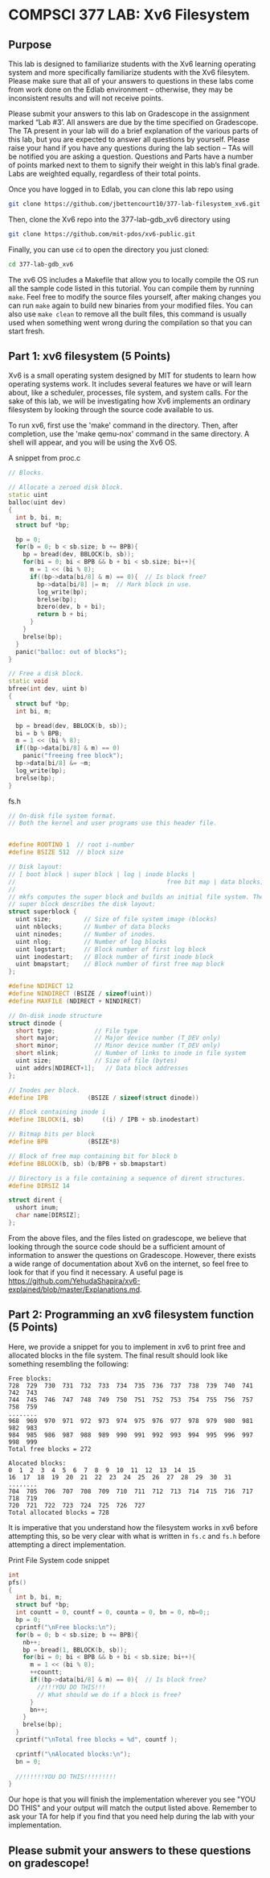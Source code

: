 # COMPSCI 377 LAB: Xv6 Filesystem

## Purpose

This lab is designed to familiarize students with the Xv6 learning operating system and more specifically familiarize students with the Xv6 filesytem. Please make sure that all of your answers to questions in these labs come from work done on the Edlab environment – otherwise, they may be inconsistent results and will not receive points.

Please submit your answers to this lab on Gradescope in the assignment marked “Lab #3’. All answers are due by the time specified on Gradescope. The TA present in your lab will do a brief explanation of the various parts of this lab, but you are expected to answer all questions by yourself. Please raise your hand if you have any questions during the lab section – TAs will be notified you are asking a question. Questions and Parts have a number of points marked next to them to signify their weight in this lab’s final grade. Labs are weighted equally, regardless of their total points.

Once you have logged in to Edlab, you can clone this lab repo using

```bash
git clone https://github.com/jbettencourt10/377-lab-filesystem_xv6.git
```

Then, clone the Xv6 repo into the 377-lab-gdb_xv6 directory using

```bash
git clone https://github.com/mit-pdos/xv6-public.git
```

Finally, you can use `cd` to open the directory you just cloned:

```bash
cd 377-lab-gdb_xv6
```

The xv6 OS includes a Makefile that allow you to locally compile the OS run all the sample code listed in this tutorial. You can compile them by running `make`. Feel free to modify the source files yourself, after making changes you can run `make` again to build new binaries from your modified files. You can also use `make clean` to remove all the built files, this command is usually used when something went wrong during the compilation so that you can start fresh.

## Part 1: xv6 filesystem (5 Points)

Xv6 is a small operating system designed by MIT for students to learn how operating systems work. It includes several features we have or will learn about, like a scheduler, processes, file system, and system calls. For the sake of this lab, we will be investigating how Xv6 implements an ordinary filesystem by looking through the source code available to us.

To run xv6, first use the 'make' command in the directory. Then, after completion, use the 'make qemu-nox' command in the same directory. A shell will appear, and you will be using the Xv6 OS.


A snippet from proc.c
```c++
// Blocks.

// Allocate a zeroed disk block.
static uint
balloc(uint dev)
{
  int b, bi, m;
  struct buf *bp;

  bp = 0;
  for(b = 0; b < sb.size; b += BPB){
    bp = bread(dev, BBLOCK(b, sb));
    for(bi = 0; bi < BPB && b + bi < sb.size; bi++){
      m = 1 << (bi % 8);
      if((bp->data[bi/8] & m) == 0){  // Is block free?
        bp->data[bi/8] |= m;  // Mark block in use.
        log_write(bp);
        brelse(bp);
        bzero(dev, b + bi);
        return b + bi;
      }
    }
    brelse(bp);
  }
  panic("balloc: out of blocks");
}

// Free a disk block.
static void
bfree(int dev, uint b)
{
  struct buf *bp;
  int bi, m;

  bp = bread(dev, BBLOCK(b, sb));
  bi = b % BPB;
  m = 1 << (bi % 8);
  if((bp->data[bi/8] & m) == 0)
    panic("freeing free block");
  bp->data[bi/8] &= ~m;
  log_write(bp);
  brelse(bp);
}
```

fs.h
```c++
// On-disk file system format.
// Both the kernel and user programs use this header file.


#define ROOTINO 1  // root i-number
#define BSIZE 512  // block size

// Disk layout:
// [ boot block | super block | log | inode blocks |
//                                          free bit map | data blocks]
//
// mkfs computes the super block and builds an initial file system. The
// super block describes the disk layout:
struct superblock {
  uint size;         // Size of file system image (blocks)
  uint nblocks;      // Number of data blocks
  uint ninodes;      // Number of inodes.
  uint nlog;         // Number of log blocks
  uint logstart;     // Block number of first log block
  uint inodestart;   // Block number of first inode block
  uint bmapstart;    // Block number of first free map block
};

#define NDIRECT 12
#define NINDIRECT (BSIZE / sizeof(uint))
#define MAXFILE (NDIRECT + NINDIRECT)

// On-disk inode structure
struct dinode {
  short type;           // File type
  short major;          // Major device number (T_DEV only)
  short minor;          // Minor device number (T_DEV only)
  short nlink;          // Number of links to inode in file system
  uint size;            // Size of file (bytes)
  uint addrs[NDIRECT+1];   // Data block addresses
};

// Inodes per block.
#define IPB           (BSIZE / sizeof(struct dinode))

// Block containing inode i
#define IBLOCK(i, sb)     ((i) / IPB + sb.inodestart)

// Bitmap bits per block
#define BPB           (BSIZE*8)

// Block of free map containing bit for block b
#define BBLOCK(b, sb) (b/BPB + sb.bmapstart)

// Directory is a file containing a sequence of dirent structures.
#define DIRSIZ 14

struct dirent {
  ushort inum;
  char name[DIRSIZ];
};

```

From the above files, and the files listed on gradescope, we believe that looking through the source code should be a sufficient amount of information to answer the questions on Gradescope. However, there exists a wide range of documentation about Xv6 on the internet, so feel free to look for that if you find it necessary. A useful page is https://github.com/YehudaShapira/xv6-explained/blob/master/Explanations.md.

## Part 2: Programming an xv6 filesystem function (5 Points)

Here, we provide a snippet for you to implement in xv6 to print free and allocated blocks in the file system. The final result should look like something resembling the following:

```
Free blocks:
728  729  730  731  732  733  734  735  736  737  738  739  740  741  742  743  
744  745  746  747  748  749  750  751  752  753  754  755  756  757  758  759  
........
968  969  970  971  972  973  974  975  976  977  978  979  980  981  982  983  
984  985  986  987  988  989  990  991  992  993  994  995  996  997  998  999  
Total free blocks = 272

Alocated blocks:
0  1  2  3  4  5  6  7  8  9  10  11  12  13  14  15  
16  17  18  19  20  21  22  23  24  25  26  27  28  29  30  31  
........
704  705  706  707  708  709  710  711  712  713  714  715  716  717  718  719  
720  721  722  723  724  725  726  727  
Total allocated blocks = 728
```


It is imperative that you understand how the filesystem works in xv6 before attempting this, so be very clear with what is written in `fs.c` and `fs.h` before attempting a direct implementation.

Print File System code snippet
```c++
int
pfs()
{
  int b, bi, m;
  struct buf *bp;
  int countt = 0, countf = 0, counta = 0, bn = 0, nb=0;;
  bp = 0;
  cprintf("\nFree blocks:\n");
  for(b = 0; b < sb.size; b += BPB){
    nb++;
    bp = bread(1, BBLOCK(b, sb));
    for(bi = 0; bi < BPB && b + bi < sb.size; bi++){
      m = 1 << (bi % 8);
      ++countt;
      if((bp->data[bi/8] & m) == 0){  // Is block free?
        //!!!YOU DO THIS!!!
        // What should we do if a block is free?
      }
      bn++;
    }
    brelse(bp);
  }
  cprintf("\nTotal free blocks = %d", countf );

  cprintf("\nAlocated blocks:\n");
  bn = 0;
  
  //!!!!!!YOU DO THIS!!!!!!!!!
}
```

Our hope is that you will finish the implementation wherever you see "YOU DO THIS" and your output will match the output listed above. Remember to ask your TA for help if you find that you need help during the lab with your implementation.

## Please submit your answers to these questions on gradescope!
